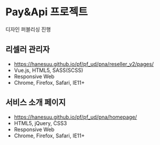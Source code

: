 # Pay&Api 프로젝트
디자인 퍼블리싱 진행

## 리셀러 관리자
 - https://hanesuu.github.io/pf/pf_ud/pna/reseller_v2/pages/
 - Vue.js, HTML5, SASS(SCSS)
 - Responsive Web
 - Chrome, Firefox, Safari, IE11+

## 서비스 소개 페이지
 - https://hanesuu.github.io/pf/pf_ud/pna/homepage/
 - HTML5, jQuery, CSS3
 - Responsive Web
 - Chrome, Firefox, Safari, IE11+
